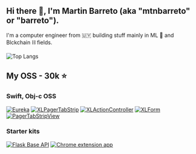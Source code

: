 ## Hi there 👋, I'm Martin Barreto (aka "mtnbarreto" or "barreto").

 I'm a computer engineer from 🇺🇾 building stuff mainly in ML 🤖 and Blckchain ⛓️ fields. 

![Top Langs](https://github-readme-stats.vercel.app/api/top-langs/?username=mtnbarreto&hide_progress=true)

## My OSS - 30k ⭐️

### Swift, Obj-c OSS

[![Eureka](https://github-readme-stats.vercel.app/api/pin/?username=xmartlabs&repo=eureka)](https://github.com/xmartlabs/eureka)
[![XLPagerTabStrip](https://github-readme-stats.vercel.app/api/pin/?username=xmartlabs&repo=xlpagertabstrip)](https://github.com/xmartlabs/xlpagertabstrip)
[![XLActionController](https://github-readme-stats.vercel.app/api/pin/?username=xmartlabs&repo=xlactioncontroller)](https://github.com/xmartlabs/xlactioncontroller)
[![XLForm](https://github-readme-stats.vercel.app/api/pin/?username=xmartlabs&repo=xlform)](https://github.com/xmartlabs/xlform)
[![PagerTabStripView](https://github-readme-stats.vercel.app/api/pin/?username=xmartlabs&repo=pagertabstripview)](https://github.com/xmartlabs/pagertabstripview)

### Starter kits

[![Flask Base API](https://github-readme-stats.vercel.app/api/pin/?username=mtnbarreto&repo=flask-base-api)](https://github.com/mtnbarreto/flask-base-api)
[![Chrome extension app](https://github-readme-stats.vercel.app/api/pin/?username=mtnbarreto&repo=chrome-extension-app)](https://github.com/mtnbarreto/chrome-extension-app)


<!--
**mtnbarreto/mtnbarreto** is a ✨ _special_ ✨ repository because its `README.md` (this file) appears on your GitHub profile.

Here are some ideas to get you started:

- 🔭 I’m currently working on ...
- 🌱 I’m currently learning ...
- 👯 I’m looking to collaborate on ...
- 🤔 I’m looking for help with ...
- 💬 Ask me about ...
- 📫 How to reach me: ...
- 😄 Pronouns: ...
- ⚡ Fun fact: ...
-->
